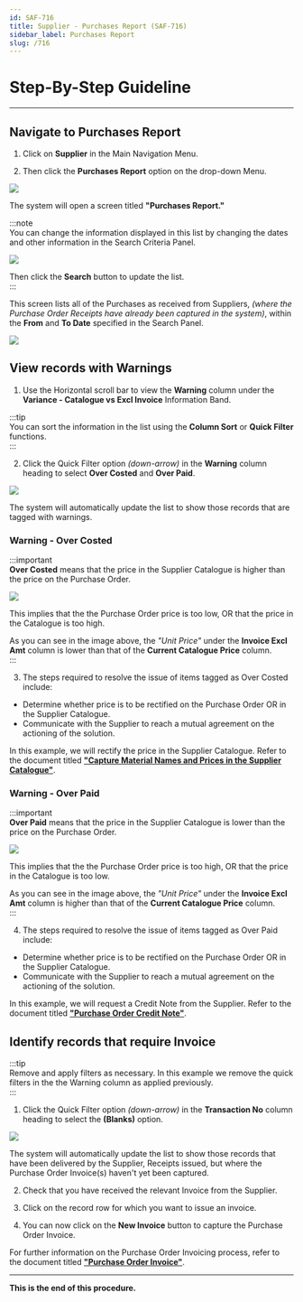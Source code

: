 ```yaml
---
id: SAF-716
title: Supplier - Purchases Report (SAF-716)
sidebar_label: Purchases Report
slug: /716
---
```


# Step-By-Step Guideline
___  

## Navigate to Purchases Report  

1.  Click on **Supplier** in the Main Navigation Menu.

2.  Then click the **Purchases Report** option on the drop-down Menu.  

![](../static/img/docs/PURCH-REPORT/image01.png)  


The system will open a screen titled **"Purchases Report."**  

:::note  
You can change the information displayed in this list by changing the dates and other information in the Search Criteria Panel.  

![](../static/img/docs/PURCH-REPORT/image02.png)  

Then click the **Search** button to update the list.  
:::  

This screen lists all of the Purchases as received from Suppliers, _(where the Purchase Order Receipts have already been captured in the system)_, within the **From** and **To Date** specified in the Search Panel.  

![](../static/img/docs/PURCH-REPORT/image03.png)  

## View records with Warnings  

1.  Use the Horizontal scroll bar to view the **Warning** column under the **Variance - Catalogue vs Excl Invoice** Information Band.

:::tip  
You can sort the information in the list using the **Column Sort** or **Quick Filter** functions.  
:::  

2.  Click the Quick Filter option _(down-arrow)_ in the **Warning** column heading to select **Over Costed** and **Over Paid**.  

![](../static/img/docs/PURCH-REPORT/image04.png)  

The system will automatically update the list to show those records that are tagged with warnings.  

### Warning - Over Costed  

:::important  
**Over Costed** means that the price in the Supplier Catalogue is higher than the price on the Purchase Order.  

![](../static/img/docs/PURCH-REPORT/image05.png)  

This implies that the the Purchase Order price is too low, OR that the price in the Catalogue is too high.  

As you can see in the image above, the _"Unit Price"_ under the **Invoice Excl Amt** column is lower than that of the **Current Catalogue Price** column.  
:::  

3.  The steps required to resolve the issue of items tagged as Over Costed include:  
-   Determine whether price is to be rectified on the Purchase Order OR in the Supplier Catalogue.  
-   Communicate with the Supplier to reach a mutual agreement on the actioning of the solution.  

In this example, we will rectify the price in the Supplier Catalogue.  Refer to the document titled **["Capture Material Names and Prices in the Supplier Catalogue"](https://sense-i.co/docs/442)**.  

### Warning - Over Paid  

:::important  
**Over Paid** means that the price in the Supplier Catalogue is lower than the price on the Purchase Order.  

![](../static/img/docs/PURCH-REPORT/image06.png)  

This implies that the the Purchase Order price is too high, OR that the price in the Catalogue is too low.  

As you can see in the image above, the _"Unit Price"_ under the **Invoice Excl Amt** column is higher than that of the **Current Catalogue Price** column.  
:::  

4.  The steps required to resolve the issue of items tagged as Over Paid include:  
-   Determine whether price is to be rectified on the Purchase Order OR in the Supplier Catalogue.  
-   Communicate with the Supplier to reach a mutual agreement on the actioning of the solution.  

In this example, we will request a Credit Note from the Supplier.  Refer to the document titled **["Purchase Order Credit Note"](https://sense-i.co/docs/153)**.  

## Identify records that require Invoice  

:::tip  
Remove and apply filters as necessary.  In this example we remove the quick filters in the the Warning column as applied previously.  
:::  

1.  Click the Quick Filter option _(down-arrow)_ in the **Transaction No** column heading to select the **(Blanks)** option.  

![](../static/img/docs/PURCH-REPORT/image07.png)  

The system will automatically update the list to show those records that have been delivered by the Supplier, Receipts issued, but where the Purchase Order Invoice(s) haven't yet been captured.  

2.  Check that you have received the relevant Invoice from the Supplier.  

3.  Click on the record row for which you want to issue an invoice.  

4.  You can now click on the **New Invoice** button to capture the Purchase Order Invoice.  

For further information on the Purchase Order Invoicing process, refer to the document titled **["Purchase Order Invoice"](https://sense-i.co/docs/152)**.

___

**This is the end of this procedure.**
